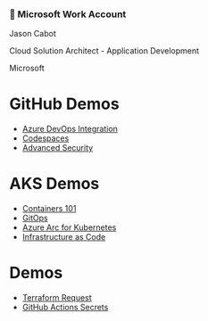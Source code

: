 ### 🏢 Microsoft Work Account

Jason Cabot

Cloud Solution Architect - Application Development

Microsoft


# GitHub Demos

* [Azure DevOps Integration](//github.com/jasoncabot-ms/devops-demo-react-app-api)
* [Codespaces](//github.com/jasoncabot-ms/devops-demo-codespaces)
* [Advanced Security](//github.com/jasoncabot-ms/devops-demo-code-scanning)

# AKS Demos

* [Containers 101](//github.com/jasoncabot-ms/containers-k8s-demo)
* [GitOps](//github.com/jasoncabot-ms/aks-arc-gitops)
* [Azure Arc for Kubernetes](//github.com/jasoncabot-ms/aks-arc-gitops)
* [Infrastructure as Code](//github.com/jasoncabot-ms/aks-infra)

# Demos
* [Terraform Request](//github.com/jasoncabot-ms/demo-tf-infra-request)
* [GitHub Actions Secrets](//github.com/jasoncabot-ms/demo-nested-secret-test)
